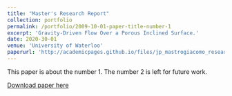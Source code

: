 ```yaml
---
title: "Master's Research Report"
collection: portfolio
permalink: /portfolio/2009-10-01-paper-title-number-1
excerpt: 'Gravity-Driven Flow Over a Porous Inclined Surface.'
date: 2020-30-01
venue: 'University of Waterloo'
paperurl: 'http://academicpages.github.io/files/jp_mastrogiacomo_research_report.pdf'
---
```

This paper is about the number 1. The number 2 is left for future work.

[Download paper here](http://academicpages.github.io/files/jp_mastrogiacomo_research_report.pdf)
